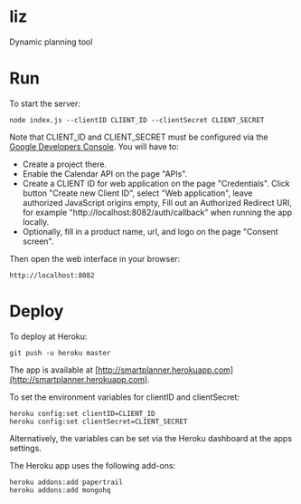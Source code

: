 liz
===

Dynamic planning tool

# Run

To start the server:

    node index.js --clientID CLIENT_ID --clientSecret CLIENT_SECRET

Note that CLIENT_ID and CLIENT_SECRET must be configured via the 
[Google Developers Console](https://console.developers.google.com/). You will have to:

- Create a project there.
- Enable the Calendar API on the page "APIs".
- Create a CLIENT ID for web application on the page "Credentials".
  Click button "Create new Client ID", select "Web application", 
  leave authorized JavaScript origins empty, Fill out an Authorized Redirect URI,
  for example "http://localhost:8082/auth/callback" when running the app locally.
- Optionally, fill in a product name, url, and logo on the page "Consent screen".

Then open the web interface in your browser:
 
    http://localhost:8082


# Deploy

To deploy at Heroku:

    git push -u heroku master

The app is available at [http://smartplanner.herokuapp.com](http://smartplanner.herokuapp.com).

To set the environment variables for clientID and clientSecret:

    heroku config:set clientID=CLIENT_ID
    heroku config:set clientSecret=CLIENT_SECRET

Alternatively, the variables can be set via the Heroku dashboard at the apps settings.

The Heroku app uses the following add-ons:

    heroku addons:add papertrail
    heroku addons:add mongohq

